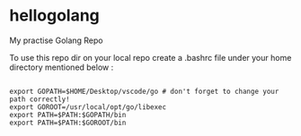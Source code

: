 # hellogolang
My practise Golang Repo

To use this repo dir on your local repo create a .bashrc file under your home directory mentioned below :

```

export GOPATH=$HOME/Desktop/vscode/go # don't forget to change your path correctly!
export GOROOT=/usr/local/opt/go/libexec
export PATH=$PATH:$GOPATH/bin
export PATH=$PATH:$GOROOT/bin

```
